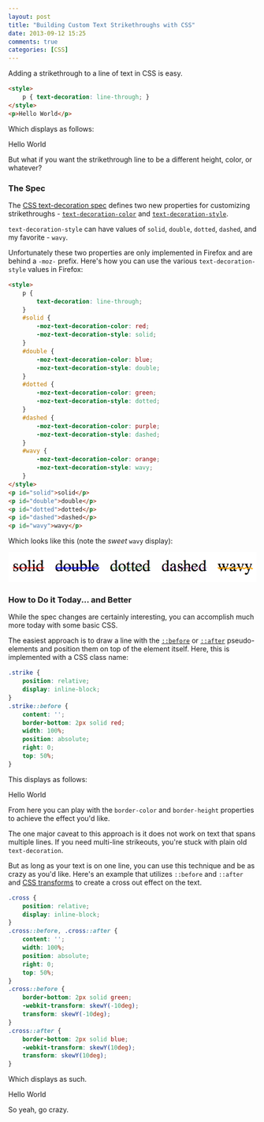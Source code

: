 ```yaml
---
layout: post
title: "Building Custom Text Strikethroughs with CSS"
date: 2013-09-12 15:25
comments: true
categories: [CSS]
---
```

<link href="/stylesheets/custom/posts/2013-09-12.css" rel="stylesheet">
Adding a strikethrough to a line of text in CSS is easy.

``` html
<style>
    p { text-decoration: line-through; }
</style>
<p>Hello World</p>
```

Which displays as follows:

<p class="example example-one">Hello World</p>

But what if you want the strikethrough line to be a different height, color, or whatever?

<!--more-->

### The Spec

The [CSS text-decoration spec](http://dev.w3.org/csswg/css-text-decor-3) defines two new properties for customizing strikethroughs - [`text-decoration-color`](https://developer.mozilla.org/en-US/docs/Web/CSS/text-decoration-color) and [`text-decoration-style`](https://developer.mozilla.org/en-US/docs/Web/CSS/text-decoration-style).

`text-decoration-style` can have values of `solid`, `double`, `dotted`, `dashed`, and my favorite - `wavy`.

Unfortunately these two properties are only implemented in Firefox and are behind a `-moz-` prefix. Here's how you can use the various `text-decoration-style` values in Firefox:

``` html
<style>
    p {
        text-decoration: line-through;
    }
    #solid {
        -moz-text-decoration-color: red;
        -moz-text-decoration-style: solid;
    }
    #double {
        -moz-text-decoration-color: blue;
        -moz-text-decoration-style: double;
    }
    #dotted {
        -moz-text-decoration-color: green;
        -moz-text-decoration-style: dotted;
    }
    #dashed {
        -moz-text-decoration-color: purple;
        -moz-text-decoration-style: dashed;
    }
    #wavy {
        -moz-text-decoration-color: orange;
        -moz-text-decoration-style: wavy;
    }
</style>
<p id="solid">solid</p>
<p id="double">double</p>
<p id="dotted">dotted</p>
<p id="dashed">dashed</p>
<p id="wavy">wavy</p>
```

Which looks like this (note the *sweet* `wavy` display):

<img src="/images/posts/2013-09-12/firefox-text.png">

### How to Do it Today... and Better

While the spec changes are certainly interesting, you can accomplish much more today with some basic CSS.

The easiest approach is to draw a line with the [`::before`](https://developer.mozilla.org/en-US/docs/Web/CSS/::before) or [`::after`](https://developer.mozilla.org/en-US/docs/Web/CSS/::after) pseudo-elements and position them on top of the element itself. Here, this is implemented with a CSS class name:

``` css
.strike {
    position: relative;
    display: inline-block;
}
.strike::before {
    content: '';
    border-bottom: 2px solid red;
    width: 100%;
    position: absolute;
    right: 0;
    top: 50%;
}
```

This displays as follows:

<p class="example strike">Hello World</p>

From here you can play with the `border-color` and `border-height` properties to achieve the effect you'd like.

The one major caveat to this approach is it does not work on text that spans multiple lines. If you need multi-line strikeouts, you're stuck with plain old `text-decoration`.

But as long as your text is on one line, you can use this technique and be as crazy as you'd like. Here's an example that utilizes `::before` and `::after` and [CSS transforms](https://developer.mozilla.org/en-US/docs/Web/CSS/transform) to create a cross out effect on the text.

``` css
.cross {
    position: relative;
    display: inline-block;
}
.cross::before, .cross::after {
    content: '';
    width: 100%;
    position: absolute;
    right: 0;
    top: 50%;
}
.cross::before {
    border-bottom: 2px solid green;
    -webkit-transform: skewY(-10deg);
    transform: skewY(-10deg);
}
.cross::after {
    border-bottom: 2px solid blue;
    -webkit-transform: skewY(10deg);
    transform: skewY(10deg);
}
```

Which displays as such.

<p class="example cross">Hello World</p>

So yeah, go crazy.
